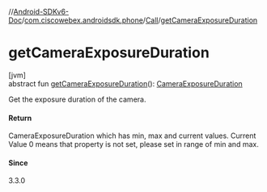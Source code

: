 //[Android-SDKv6-Doc](../../../index.md)/[com.ciscowebex.androidsdk.phone](../index.md)/[Call](index.md)/[getCameraExposureDuration](get-camera-exposure-duration.md)

# getCameraExposureDuration

[jvm]\
abstract fun [getCameraExposureDuration](get-camera-exposure-duration.md)(): [CameraExposureDuration](../-camera-exposure-duration/index.md)

Get the exposure duration of the camera.

#### Return

CameraExposureDuration which has min, max and current values. Current Value 0 means that property is not set, please set in range of min and max.

#### Since

3.3.0
